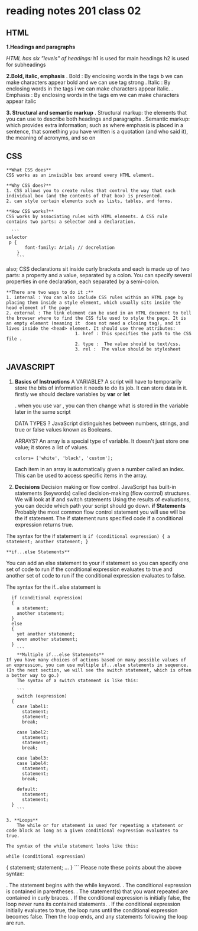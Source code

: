 # reading notes 201 class 02

## HTML

**1.Headings and paragraphs**

*HTML has six "levels" of headings:*
h1 is used for main headings
h2 is used for subheadings

**2.Bold, italic, emphasis**
   . Bold : By enclosing words in the tags b we can make characters appear bold and we can use tag strong
   . Italic : By enclosing words in the tags i we can make characters appear italic.
   . Emphasis : By enclosing words in the tags em we can make characters appear italic

**3. Structural and semantic markup**
     . Structural markup: the elements that you can use to describe both headings and paragraphs
     . Semantic markup: which provides extra information; such as where emphasis is placed in a sentence, that something
                    you have written is a quotation (and who said it), the meaning of acronyms, and so on


## CSS
    
    **What CSS does**
    CSS works as an invisible box around every HTML element.
    
    **Why CSS does?**
    1. CSS allows you to create rules that control the way that each individual box (and the contents of that box) is presented.
    2. can style certain elements such as lists, tables, and forms.
    
    **How CSS works?**
    CSS works by associating rules with HTML elements. A CSS rule
    contains two parts: a selector and a declaration.
    
      ```
    selector
     p {
           font-family: Arial; // decrelation 
        }
        ```
 also; CSS declarations sit inside curly brackets and each is made up of two parts: a property and a value, separated by a colon. You can specify
several properties in one declaration, each separated by a semi-colon.
     
    **There are two ways to do it :**
    1. internal : You can also include CSS rules within an HTML page by placing them inside a style element, which usually sits inside the head element of the page
    2. external : The link element can be used in an HTML document to tell the browser where to find the CSS file used to style the page. It is an empty element (meaning it  does not need a closing tag), and it lives inside the <head> element. It should use three attributes: 
                              1. href : This specifies the path to the CSS file .
                              2. type :  The value should be text/css.
                              3. rel :  The value should be stylesheet 
    

## JAVASCRIPT

1. **Basics of Instructions**
    A VARIABLE?
    A script will have to temporarily store the bits of information it needs to do its job. It can store data in it.
    firstly we should declare variables by **var** or **let** 
    
    . when you use var , you can then change what is stored in the variable later in the same script
    
    DATA TYPES ?
    JavaScript distinguishes between numbers, strings, and true or false values known as Booleans.
    
    ARRAYS? 
    An array is a special type of variable. It doesn't just store one value; it stores a list of values.
    
    ```
    colors= ['white', 'black', 'custom'];
    
    ```
    Each item in an array is automatically given a number called an index. This can be used to access specific items in the array.
    
2. **Decisions**
     Decision making or flow control. JavaScript has built-in statements (keywords) called decision-making (flow control) structures. We will look at if and switch statements 
    Using the results of evaluations, you can decide which path your script should go down.
    **if Statements**
Probably the most common flow control statement you will use will be the if statement. The if statement runs specified code if a conditional expression returns true.

The syntax for the if statement is
    ```
    if (conditional expression)
  {
    a statement;
    another statement;
  }
    ```
    
    **if...else Statements**
You can add an else statement to your if statement so you can specify one set of code to run if the conditional expression evaluates to true and another set of code to run if the conditional expression evaluates to false.

The syntax for the if...else statement is
```
  if (conditional expression)
  {
    a statement;
    another statement;
  }
  else
  {
    yet another statement;
    even another statement;
  }
    ```
    **Multiple if...else Statements**
If you have many choices of actions based on many possible values of an expression, you can use multiple if...else statements in sequence. (In the next section, we will see the switch statement, which is often a better way to go.)
    The syntax of a switch statement is like this:
    
    ```
    switch (expression)
  {
    case label1:
      statement;
      statement;
      break;

    case label2:
      statement;
      statement;
      break;

    case label3:
    case label4:
      statement;
      statement;
      break;

    default:
      statement;
      statement;
  }
    ```
    
3. **Loops**
    The while or for statement is used for repeating a statement or code block as long as a given conditional expression evaluates to true.

The syntax of the while statement looks like this:

  ```
    while (conditional expression)
  {
    statement;
    statement;
    ...
  }
    ```
Please note these points about the above syntax:

. The statement begins with the while keyword.
. The conditional expression is contained in parentheses.
. The statement(s) that you want repeated are contained in curly braces.
. If the conditional expression is initially false, the loop never runs its contained statements.
. If the conditional expression initially evaluates to true, the loop runs until the conditional expression becomes false. Then the loop ends, and any statements following the loop are run.
    
    
